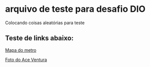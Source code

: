 # arquivo de teste para desafio DIO

Colocando coisas aleatórias para teste

## Teste de links abaixo:

[Mapa do metro](http://www.metro.sp.gov.br/pdf/mapa-da-rede-metro.pdf)

[Foto do Ace Ventura](https://t.ctcdn.com.br/BsNYZyG4lTLM6VuJiRBHDTb8JzE=/1024x0/smart/i433514.jpeg)

